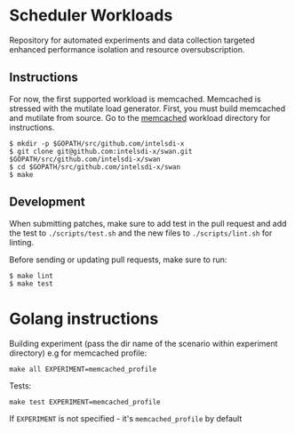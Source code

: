 # Scheduler Workloads

Repository for automated experiments and data collection targeted enhanced performance isolation and resource oversubscription.

## Instructions

For now, the first supported workload is memcached. Memcached is stressed with the mutilate load generator.
First, you must build memcached and mutilate from source. Go to the [memcached](workloads/data_caching/memcached) workload directory for instructions.

```
$ mkdir -p $GOPATH/src/github.com/intelsdi-x
$ git clone git@github.com:intelsdi-x/swan.git $GOPATH/src/github.com/intelsdi-x/swan
$ cd $GOPATH/src/github.com/intelsdi-x/swan
$ make
```

## Development

When submitting patches, make sure to add test in the pull request and add the test to `./scripts/test.sh` and the new files to `./scripts/lint.sh` for linting.

Before sending or updating pull requests, make sure to run:

```
$ make lint
$ make test
```


# Golang instructions

Building experiment (pass the dir name of the scenario within experiment directory) e.g for memcached profile:

`make all EXPERIMENT=memcached_profile`

Tests:

`make test EXPERIMENT=memcached_profile`

If `EXPERIMENT` is not specified - it's `memcached_profile` by default